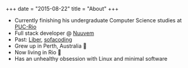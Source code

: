 +++
date = "2015-08-22"
title = "About"
+++

* Currently finishing his undergraduate Computer Science studies at [PUC-Rio](http://www.puc-rio.br)
* Full stack developer @ [Nuuvem](https://www.nuuvem.com/)
* Past: [Liber](https://www.liberedu.com/), [sofacoding](http://sofacoding.com.br/)
* Grew up in Perth, Australia :koala:
* Now living in Rio :palm_tree:
* Has an unhealthy obsession with Linux and minimal software

